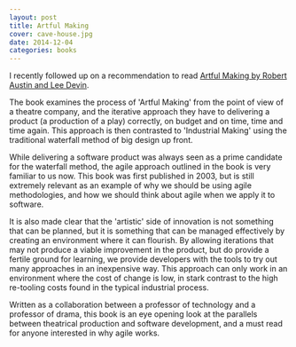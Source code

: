 ```yaml
---
layout: post
title: Artful Making
cover: cave-house.jpg
date: 2014-12-04
categories: books
---
```



I recently followed up on a recommendation to read [Artful Making by Robert Austin and Lee Devin](http://www.amazon.co.uk/gp/product/0130086959/ref=as_li_qf_sp_asin_il_tl?ie=UTF8&camp=1634&creative=6738&creativeASIN=0130086959&linkCode=as2&tag=notetoself01-21&linkId=CMU3YA47YIU2VQZH).

The book examines the process of 'Artful Making' from the point of view of a theatre company, and the iterative approach they have to delivering a product (a production of a play) correctly, on budget and on time, time and time again. This approach is then contrasted to 'Industrial Making' using the traditional waterfall method of big design up front.

While delivering a software product was always seen as a prime candidate for the waterfall method, the agile approach outlined in the book is very familiar to us now. This book was first published in 2003, but is still extremely relevant as an example of why we should be using agile methodologies, and how we should think about agile when we apply it to software. 

It is also made clear that the 'artistic' side of innovation is not something that can be planned, but it is something that can be managed effectively by creating an environment where it can flourish. By allowing iterations that may not produce a viable improvement in the product, but do provide a fertile ground for learning, we provide developers with the tools to try out many approaches in an inexpensive way. This approach can only work in an environment where the cost of change is low, in stark contrast to the high re-tooling costs found in the typical industrial process.

Written as a collaboration between a professor of technology and a professor of drama, this book is an eye opening look at the parallels between theatrical production and software development, and a must read for anyone interested in why agile works.